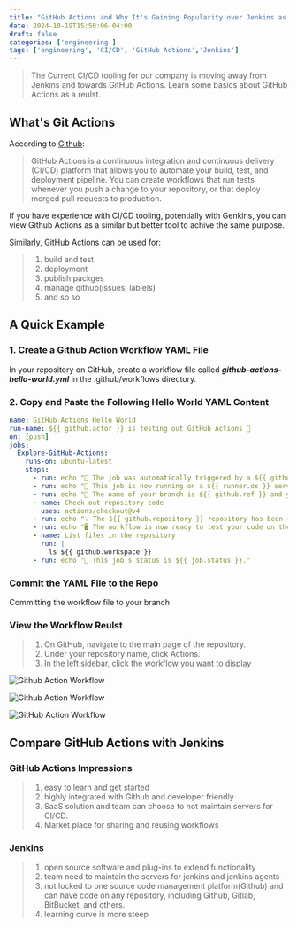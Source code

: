 ```yaml
---
title: "GitHub Actions and Why It's Gaining Popularity over Jenkins as Default CI/CD Tool "
date: 2024-10-19T15:50:06-04:00
draft: false
categories: ['engineering']
tags: ['engineering', 'CI/CD', 'GitHub Actions','Jenkins']
---
```


> The Current CI/CD tooling for our company is moving away from Jenkins and towards GitHub Actions. Learn some basics about GitHub Actions as a reulst.

## What's Git Actions

According to [Github](https://docs.github.com/en/actions/writing-workflows/quickstart):
>GitHub Actions is a continuous integration and continuous delivery (CI/CD) platform that allows you to automate your build, test, and deployment pipeline. You can create workflows that run tests whenever you push a change to your repository, or that deploy merged pull requests to production.

If you have experience with CI/CD tooling, potentially with Genkins, you can view Github Actions as a similar but better tool to achive the same purpose.

Similarly,  GitHub Actions can be used for:
>
> 1. build and test
> 2. deployment
> 3. publish packges
> 4. manage github(issues, lablels)
> 5. and so so

## A Quick Example

### 1. Create a Github Action Workflow YAML File

In your repository on GitHub, create a workflow file called ***github-actions-hello-world.yml*** in the .github/workflows directory.

### 2. Copy and Paste the Following Hello World YAML Content

```YAML
name: GitHub Actions Hello World
run-name: ${{ github.actor }} is testing out GitHub Actions 🚀
on: [push]
jobs:
  Explore-GitHub-Actions:
    runs-on: ubuntu-latest
    steps:
      - run: echo "🎉 The job was automatically triggered by a ${{ github.event_name }} event."
      - run: echo "🐧 This job is now running on a ${{ runner.os }} server hosted by GitHub!"
      - run: echo "🔎 The name of your branch is ${{ github.ref }} and your repository is ${{ github.repository }}."
      - name: Check out repository code
        uses: actions/checkout@v4
      - run: echo "💡 The ${{ github.repository }} repository has been cloned to the runner."
      - run: echo "🖥️ The workflow is now ready to test your code on the runner."
      - name: List files in the repository
        run: |
          ls ${{ github.workspace }}
      - run: echo "🍏 This job's status is ${{ job.status }}."

```

### Commit the YAML File to the Repo

Committing the workflow file to your branch

### View the Workflow Reulst

>
> 1. On GitHub, navigate to the main page of the repository.
> 2. Under your repository name, click  Actions.
> 3. In the left sidebar, click the workflow you want to display

![Github Action Workflow](/se/githubactions/github_action_workflows.png "Workflows")

![Github Action Workflow](/se/githubactions/workflow_runs.png "Workflow Runs")

![GitHub Action Workflow](/se/githubactions/workflow_run_logs.png "Run Logs")

## Compare GitHub Actions with Jenkins

### GitHub Actions Impressions
>
> 1. easy to learn and get started
> 2. highly integrated with Github and developer friendly
> 3. SaaS solution and team can choose to not maintain servers for CI/CD.
> 4. Market place for sharing and reusing workflows

### Jenkins
>
> 1. open source software and plug-ins to extend functionality
> 2. team need to maintain the servers for jenkins and jenkins agents
> 3. not locked to one source code management platform(Github) and can have code on any repository, including Github, Gitlab, BitBucket, and others.
> 4. learning curve is more steep
